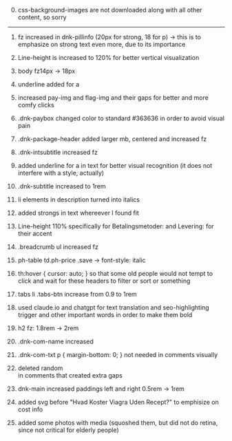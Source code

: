 0. css-background-images are not downloaded along with all other content, so sorry

---

1. fz increased in dnk-pillinfo (20px for strong, 18 for p) -> this is to emphasize on strong text even more, due to its importance

2. Line-height is increased to 120% for better vertical visualization

3. body fz14px -> 18px

4. underline added for a

5. increased pay-img and flag-img and their gaps for better and more comfy clicks

6. .dnk-paybox changed color to standard #363636 in order to avoid visual pain

7. .dnk-package-header added larger mb, centered and increased fz

8. .dnk-intsubtitle increased fz

9. added underline for a in text for better visual recognition (it does not interfere with a style, actually)

10. .dnk-subtitle increased to 1rem

11. li elements in description turned into italics

12. added strongs in text whereever I found fit

13. Line-height 110% specifically for Betalingsmetoder: and Levering: for their accent

14. .breadcrumb ul increased fz

15. ph-table td.ph-price .save -> font-style: italic

16. th:hover {
    cursor: auto;
    } so that some old people would not tempt to click and wait for these headers to filter or sort or something

17. tabs li .tabs-btn increase from 0.9 to 1rem

18. used claude.io and chatgpt for text translation and seo-highlighting trigger and other important words in order to make them bold

19. h2 fz: 1.8rem -> 2rem

20. .dnk-com-name increased

21. .dnk-com-txt p {
    margin-bottom: 0;
    } not needed in comments visually

22. deleted random <br> in comments that created extra gaps

23. dnk-main increased paddings left and right 0.5rem -> 1rem

24. added svg before "Hvad Koster Viagra Uden Recept?" to emphisize on cost info

25. added some photos with media (squoshed them, but did not do retina, since not critical for elderly people)
